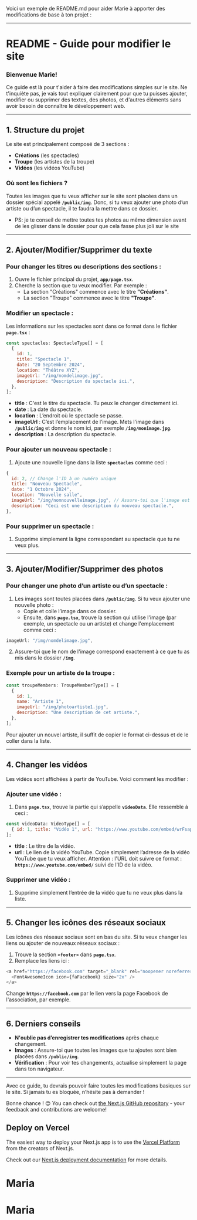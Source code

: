 Voici un exemple de README.md pour aider Marie à apporter des modifications de base à ton projet :

---

# README - Guide pour modifier le site

### Bienvenue Marie!

Ce guide est là pour t'aider à faire des modifications simples sur le site. Ne t'inquiète pas, je vais tout expliquer clairement pour que tu puisses ajouter, modifier ou supprimer des textes, des photos, et d'autres éléments sans avoir besoin de connaître le développement web.

---

## 1. **Structure du projet**

Le site est principalement composé de 3 sections :
- **Créations** (les spectacles)
- **Troupe** (les artistes de la troupe)
- **Vidéos** (les vidéos YouTube)

### Où sont les fichiers ?

Toutes les images que tu veux afficher sur le site sont placées dans un dossier spécial appelé **`/public/img`**. Donc, si tu veux ajouter une photo d’un artiste ou d’un spectacle, il te faudra la mettre dans ce dossier.

- PS: je te conseil de mettre toutes tes photos au même dimension avant de les glisser dans le dossier pour que cela fasse plus joli sur le site
---

## 2. **Ajouter/Modifier/Supprimer du texte**

### Pour changer les titres ou descriptions des sections :

1. Ouvre le fichier principal du projet, **`app/page.tsx`**.
2. Cherche la section que tu veux modifier. Par exemple :
   - La section "Créations" commence avec le titre **"Créations"**.
   - La section "Troupe" commence avec le titre **"Troupe"**.

### Modifier un spectacle :

Les informations sur les spectacles sont dans ce format dans le fichier **`page.tsx`** :

```js
const spectacles: SpectacleType[] = [
  {
    id: 1,
    title: "Spectacle 1",
    date: "20 Septembre 2024",
    location: "Théâtre XYZ",
    imageUrl: "/img/nomdelimage.jpg",
    description: "Description du spectacle ici.",
  },
];
```

- **title** : C'est le titre du spectacle. Tu peux le changer directement ici.
- **date** : La date du spectacle.
- **location** : L’endroit où le spectacle se passe.
- **imageUrl** : C’est l’emplacement de l’image. Mets l'image dans **`/public/img`** et donne le nom ici, par exemple **`/img/monimage.jpg`**.
- **description** : La description du spectacle.

### Pour ajouter un nouveau spectacle :

1. Ajoute une nouvelle ligne dans la liste **`spectacles`** comme ceci :

```js
{
  id: 2, // Change l'ID à un numéro unique
  title: "Nouveau Spectacle",
  date: "1 Octobre 2024",
  location: "Nouvelle salle",
  imageUrl: "/img/nomnouvelleimage.jpg", // Assure-toi que l'image est bien dans /public/img
  description: "Ceci est une description du nouveau spectacle.",
},
```

### Pour supprimer un spectacle :

1. Supprime simplement la ligne correspondant au spectacle que tu ne veux plus.

---

## 3. **Ajouter/Modifier/Supprimer des photos**

### Pour changer une photo d’un artiste ou d’un spectacle :

1. Les images sont toutes placées dans **`/public/img`**. Si tu veux ajouter une nouvelle photo :
   - Copie et colle l’image dans ce dossier.
   - Ensuite, dans **`page.tsx`**, trouve la section qui utilise l'image (par exemple, un spectacle ou un artiste) et change l'emplacement comme ceci :

```js
imageUrl: "/img/nomdelimage.jpg",
```

2. Assure-toi que le nom de l'image correspond exactement à ce que tu as mis dans le dossier **`/img`**.

### Exemple pour un artiste de la troupe :

```js
const troupeMembers: TroupeMemberType[] = [
  {
    id: 1,
    name: "Artiste 1",
    imageUrl: "/img/photoartiste1.jpg",
    description: "Une description de cet artiste.",
  },
];
```

Pour ajouter un nouvel artiste, il suffit de copier le format ci-dessus et de le coller dans la liste.

---

## 4. **Changer les vidéos**

Les vidéos sont affichées à partir de YouTube. Voici comment les modifier :

### Ajouter une vidéo :

1. Dans **`page.tsx`**, trouve la partie qui s’appelle **`videoData`**. Elle ressemble à ceci :

```js
const videoData: VideoType[] = [
  { id: 1, title: "Vidéo 1", url: "https://www.youtube.com/embed/wrFsapf0Enk" },
];
```

- **title** : Le titre de la vidéo.
- **url** : Le lien de la vidéo YouTube. Copie simplement l’adresse de la vidéo YouTube que tu veux afficher. Attention : l'URL doit suivre ce format : **`https://www.youtube.com/embed/`** suivi de l'ID de la vidéo.

### Supprimer une vidéo :

1. Supprime simplement l’entrée de la vidéo que tu ne veux plus dans la liste.

---

## 5. **Changer les icônes des réseaux sociaux**

Les icônes des réseaux sociaux sont en bas du site. Si tu veux changer les liens ou ajouter de nouveaux réseaux sociaux :

1. Trouve la section **`<footer>`** dans **`page.tsx`**.
2. Remplace les liens ici :

```js
<a href="https://facebook.com" target="_blank" rel="noopener noreferrer">
  <FontAwesomeIcon icon={faFacebook} size="2x" />
</a>
```

Change **`https://facebook.com`** par le lien vers la page Facebook de l'association, par exemple.

---

## 6. **Derniers conseils**

- **N'oublie pas d’enregistrer tes modifications** après chaque changement.
- **Images** : Assure-toi que toutes les images que tu ajoutes sont bien placées dans **`/public/img`**.
- **Vérification** : Pour voir tes changements, actualise simplement la page dans ton navigateur.

---

Avec ce guide, tu devrais pouvoir faire toutes les modifications basiques sur le site. Si jamais tu es bloquée, n’hésite pas à demander !

Bonne chance ! 😊
You can check out [the Next.js GitHub repository](https://github.com/vercel/next.js) - your feedback and contributions are welcome!

## Deploy on Vercel

The easiest way to deploy your Next.js app is to use the [Vercel Platform](https://vercel.com/new?utm_medium=default-template&filter=next.js&utm_source=create-next-app&utm_campaign=create-next-app-readme) from the creators of Next.js.

Check out our [Next.js deployment documentation](https://nextjs.org/docs/app/building-your-application/deploying) for more details.
# Maria
# Maria
